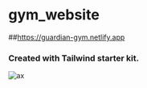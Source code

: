 # gym_website

##https://guardian-gym.netlify.app

### Created with Tailwind starter kit.

![ax](https://user-images.githubusercontent.com/59448862/96990061-44fcda80-152f-11eb-8b4f-e78a51160a5f.PNG)
